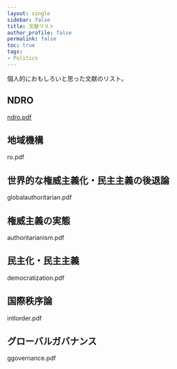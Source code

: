 ```yaml
---
layout: single
sidebar: false
title: 文献リスト
author_profile: false
permalink: false
toc: true
tags:
- Politics
---
```


個人的におもしろいと思った文献のリスト。

## NDRO
<i class="far fa-file-pdf"></i>  <a href="https://cloud.mail.ru/public/9MLX/gxLMyzTLo">ndro.pdf</a>

## 地域機構
<i class="far fa-file-pdf"></i>  ro.pdf

## 世界的な権威主義化・民主主義の後退論
<i class="far fa-file-pdf"></i>  globalauthoritarian.pdf

## 権威主義の実態
<i class="far fa-file-pdf"></i> authoritarianism.pdf

## 民主化・民主主義
<i class="far fa-file-pdf"></i> democratization.pdf

## 国際秩序論
<i class="far fa-file-pdf"></i>  intlorder.pdf

## グローバルガバナンス
<i class="far fa-file-pdf"></i>  ggovernance.pdf
